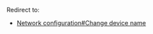 Redirect to:

*   [Network configuration#Change device name](/index.php/Network_configuration#Change_device_name "Network configuration")